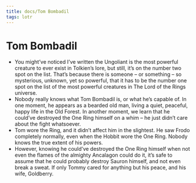 ```yaml
---
title: docs/Tom Bombadil
tags: lotr
---
```


# Tom Bombadil

- You might’ve noticed I’ve written the Ungoliant is the most powerful creature to ever exist in Tolkien’s lore, but still, it’s on the number two spot on the list. That’s because there is someone – or something – so mysterious, unknown, yet so powerful, that it has to be the number one spot on the list of the most powerful creatures in The Lord of the Rings universe.
- Nobody really knows what Tom Bombadil is, or what he’s capable of. In one moment, he appears as a bearded old man, living a quiet, peaceful, happy life in the Old Forest. In another moment, we learn that he could’ve destroyed the One Ring himself on a whim – he just didn’t care about the fight whatsoever.
- Tom wore the Ring, and it didn’t affect him in the slightest. He saw Frodo completely normally, even when the Hobbit wore the One Ring. Nobody knows the true extent of his powers.
- However, knowing he could’ve destroyed the One Ring himself when not even the flames of the almighty Ancalagon could do it, it’s safe to assume that he could probably destroy Sauron himself, and not even break a sweat. If only Tommy cared for anything but his peace, and his wife, Goldberry.
